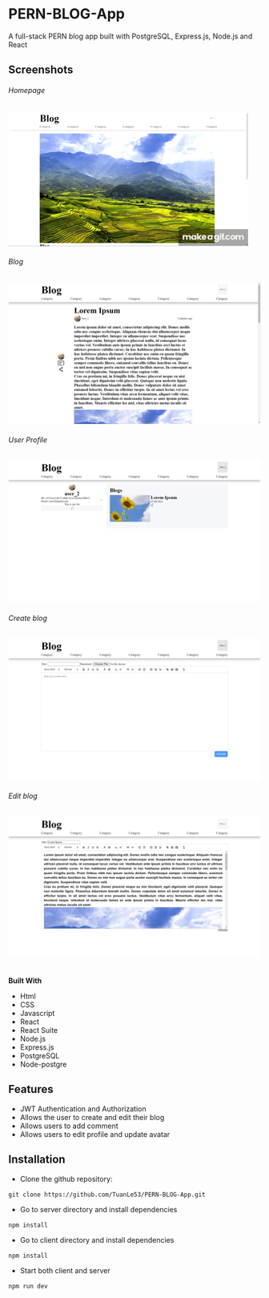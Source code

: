 # PERN-BLOG-App
A full-stack PERN blog app built with PostgreSQL, Express.js, Node.js and React

## Screenshots

###### Homepage
![Gifs walkthrough](https://github.com/TuanLe53/PERN-BLOG-App/blob/main/screenshots/walkthrough.gif)

###### Blog
![Image of blog page](https://github.com/TuanLe53/PERN-BLOG-App/blob/main/screenshots/Screenshot%20(64).png)

###### User Profile
![Image of User profile](https://github.com/TuanLe53/PERN-BLOG-App/blob/main/screenshots/Screenshot%20(65).png)

###### Create blog
![image of create page](https://github.com/TuanLe53/PERN-BLOG-App/blob/main/screenshots/Screenshot%20(67).png)

###### Edit blog
![Image of edit page](https://github.com/TuanLe53/PERN-BLOG-App/blob/main/screenshots/Screenshot%20(66).png)

###### 

**Built With**

- Html
- CSS
- Javascript
- React
- React Suite
- Node.js
- Express.js
- PostgreSQL
- Node-postgre

## Features
- JWT Authentication and Authorization
- Allows the user to create and edit their blog
- Allows users to add comment
- Allows users to edit profile and update avatar


## Installation

- Clone the github repository:

```
git clone https://github.com/TuanLe53/PERN-BLOG-App.git
```

- Go to server directory and install dependencies

```
npm install
```

- Go to client directory and install dependencies

```
npm install
```

- Start both client and server

```
npm run dev
```
